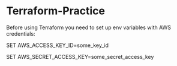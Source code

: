 # Terraform-Practice

Before using Terraform you need to set up env variables with AWS credentials:

SET AWS_ACCESS_KEY_ID=some_key_id

SET AWS_SECRET_ACCESS_KEY=some_secret_access_key
